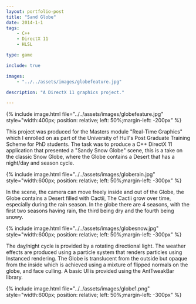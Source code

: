 ```yaml
---
layout: portfolio-post
title: "Sand Globe"
date: 2014-1-1
tags: 
    - C++
    - DirectX 11
    - HLSL

type: game

include: true

images:
    - "../../assets/images/globefeature.jpg"

description: "A DirectX 11 graphics project."

---
```


{% include image.html file="../../assets/images/globefeature.jpg" style="width:400px; position: relative; left: 50%;margin-left: -200px" %} 

This project was produced for the Masters module "Real-Time Graphics" which I enrolled on as part of the University of Hull's Post Graduate Training Scheme for PhD students. The task was to produce a C++ DirectX 11 application that presented a "Sandy Snow Globe" scene, this is a take on the classic Snow Globe, where the Globe contains a Desert that has a night/day and season cycle.


{% include image.html file="../../assets/images/globerain.jpg" style="width:600px; position: relative; left: 50%;margin-left: -300px" %} 

In the scene, the camera can move freely inside and out of the Globe, the Globe contains a Desert filled with Cactii, The Cactii grow over time, especially during the rain season. In the globe there are 4 seasons, with the first two seasons having rain, the third being dry and the fourth being snowy.

{% include image.html file="../../assets/images/globesnow.jpg" style="width:600px; position: relative; left: 50%;margin-left: -300px" %} 

The day/night cycle is provided by a rotating directional light. The weather effects are produced using a particle system that renders particles using Instanced rendering. The Globe is translucent from the outside but opaque from the inside which is achieved using a mixture of flipped normals on the globe, and face culling. A basic UI is provided using the AntTweakBar library.

{% include image.html file="../../assets/images/globe1.png" style="width:600px; position: relative; left: 50%;margin-left: -300px" %} 
